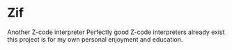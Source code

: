 # Zif
Another Z-code interpreter
Perfectly good Z-code interpreters already exist this project is for my own personal enjoyment and education.
